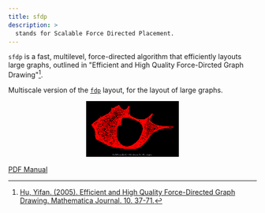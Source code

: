 ```yaml
---
title: sfdp
description: >
  stands for Scalable Force Directed Placement.
---
```


`sfdp` is a fast, multilevel, force-directed algorithm that efficiently layouts large graphs, outlined in "Efficient and High Quality Force-Dircted Graph Drawing"[^1].

Multiscale version of the [`fdp`](/docs/layouts/fdp/) layout, for the layout of large graphs.

<p style="text-align: center;">
  <img src="/Gallery/undirected/200910_viz_matrix_188w.png">
</p>

[PDF Manual](/pdf/dot.1.pdf)

[^1]: [Hu, Yifan. (2005). Efficient and High Quality Force-Directed Graph Drawing. Mathematica Journal. 10. 37-71.](http://yifanhu.net/PUB/graph_draw_small.pdf)
